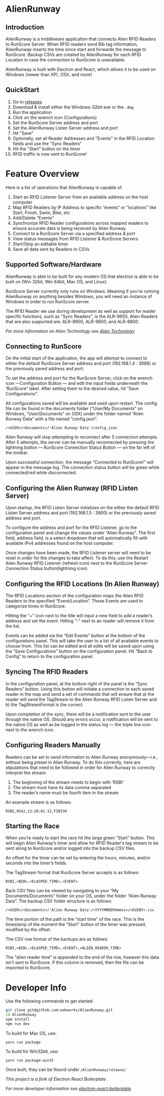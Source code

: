 # AlienRunway

## Introduction

AlienRunway is a middleware application that connects Alien RFID Readers to RunScore Server. When RFID readers send Bib tag information, AlienRunway inserts the time since start and forwards the message to RunScore. Backup CSVs are created by AlienRunway for each RFID Location in case the connection to RunScore is unavailable. 

AlienRunway is built with Electron and React, which allows it to be used on Windows (newer than XP), OSX, and more!
## QuickStart

1. Go to [releases](https://github.com/oakworks/AlienRunway/releases) 
1. Download & install either the Windows-32bit exe or the `.dmg`
1. Run the application
1. Click on the wrench icon (Configurations)
1. Set the RunScore Server address and port
1. Set the AlienRunway Listen Server address and port
1. Hit "Save"
1. Optionally, set all Reader Addresses and "Events" in the RFID Location fields and use the "Sync Readers"
1. Hit the "Start" button on the timer
1. RFID traffic is now sent to RunScore!

# Feature Overview

Here is a list of operations that AlienRunway is capable of.

1. Start an RFID Listener Server from an available address on the host computer
1. Map RFID Readers by IP Address to specific “events” or “locations” like Start, Finish, Swim, Bike, etc
1. Add/Delete “Events”
1. Synchronize RFID Reader configurations across mapped readers to ensure accurate data is being received by Alien Runway
1. Connect to a RunScore Server via a specified address & port
1. View status messages from RFID Listener & RunScore Servers
1. Start/Stop an editable timer
1. Save all data sent by Readers to CSVs

## Supported Software/Hardware

AlienRunway is able to be built for any modern OS that electron is able to be built on (Win 32bit, Win 64bit, Mac OS, and Linux).

RunScore Server currently only runs on Windows. Meaning if you're running AlienRunway on anything besides Windows, you will need an instance of Windows in order to run RunScore server.

The RFID Reader we use during development as well as support for reader specific functions, such as "Sync Readers", is the ALR-9650. Alien Readers that are also supported are: ALR-9900, ALR-9800, and ALR-8800.

*For more information on Alien Technology see [Alien Technology](http://www.alientechnology.com/)*

## Connecting to RunScore

On the initial start of the application, the app will attempt to connect to either the default RunScore Server address and port (192.168.1.4 : 3988) or the previously saved address and port.

To set the address and port for the RunScore Server, click on the wrench icon —Configuration Button — and edit the input fields underneath the ‘RunScore” label. After setting them to the desired value, hit “Save Configurations”.

All configurations saved will be available and used upon restart. The config file can be found in the documents folder (“User/My Documents” on Windows, “User/Documents” on OSX) under the folder named “Alien Runway Data” with a file named “config.json”.

```
/<USER>/<Documents>/'Alien Runway Data'/config.json
```

Alien Runway will stop attempting to reconnect after 5 connection attempts. After 5 attempts, the server can be manually reconnected by pressing the lightning button — RunScore Connection Status Button — on the far left of the toolbar. 

Upon successful connection, the message “Connected to RunScore!” will appear in the message log. The connection status button will be green while connected/red while disconnected.


## Configuring the Alien Runway (RFID Listen Server)

Upon startup, the RFID Listen Server initializes on the either the default RFID Listen Server address and port (192.168.1.5 : 3900) or the previously saved address and port.

To configure the address and port for the RFID Listener, go to the configuration panel and change the values under “Alien Runway”. The first field, address field, is a select dropdown that will automatically fill with available iPv4 addresses found on the host computer.

Once changes have been made, the RFID Listener server will need to be reset in order for the changes to take affect. To do this, use the Restart Alien Runway RFID Listener (refresh icon) next to the RunScore Server Connection Status button(lightning icon). 

## Configuring the RFID Locations (In Alien Runway)

The RFID Locations section of the configuration maps the Alien RFID Readers to the specified “Event/Location”. These Events are used to categorize times in RunScore.

Hitting the “+” icon next to the title will input a new field to add a reader’s address and set the event. Hitting “-” next to an reader will remove it from the list.

Events can be added via the “Edit Events” button at the bottom of the configurations panel. This will take the user to a list of all available events to choose from. This list can be edited and all edits will be saved upon using the “Save Configurations” button on the configuration panel. Hit “Back to Config” to return to the configuration panel.

## Syncing The RFID Readers

In the configuration panel, at the bottom right of the panel is the “Sync Readers” button. Using this button will initiate a connection to each saved reader in the map and send a set of commands that will ensure that a) the reader will send the TagStream to the Alien Runway RFID Listen Server and b) the TagStreamFormat is the correct. 

Upon completion of the sync, there will be a notification sent to the user through the native OS. Should any errors occur, a notification will be sent to the native OS as well as be logged in the status log — the triple line icon next to the wrench icon.

## Configuring Readers Manually

Readers can be set to send information to Alien Runway anonymously—i.e., without being preset in Alien Runway. To do this correctly, here are stipulations that need to be followed in order for Alien Runway to correctly interpret the stream:


1. The beginning of the stream needs to begin with ‘RSBI’
2. The stream must have its data comma separated
3. The reader’s name must be fourth item in the stream

An example stream is as follows:

```
RSBI,0542,13:20:02.12,FINISH
```

## Starting the Race

When you’re ready to start the race hit the large green “Start” button. This will begin Alien Runway’s timer and allow for RFID Reader’s tag stream to be sent along to RunScore and/or logged into the backup CSV files.

An offset for the timer can be set by entering the hours, minutes, and/or seconds into the timer’s fields.

The TagStream format that RunScore Server accepts is as follows:

```
RSBI,<BIB>,<ELASPED_TIME>,<EVENT> 
```

Back CSV files can be viewed by navigating to your “My Documents/Documents” folder on your OS, under the folder “Alien Runway Data”. The backup CSV folder structure is as follows:

```
/<USER>/<Documents>/'Alien Runway Data'/<YYYYMMDDhhmmss>/<EVENT>.csv
```

The time portion of the path is the “start time” of the race. This is the timestamp of the moment the “Start” button of the timer was pressed, modified by the offset.

The CSV row format of the backups are as follows:


```
RSBI,<BIB>,<ELASPED_TIME>,<EVENT>,<ALIEN_READER_TIME>
```

The “alien reader time” is appended to the end of the row, however this data isn’t sent to RunScore. If this column is removed, then the file can be imported to RunScore.

# Developer Info

Use the following commands to get started:

```bash
git clone git@github.com:oakworks/AlienRunway.git
cd AlienRunway
npm install
npm run dev
```

To build for Mac OS, use:

```
yarn run package
```

To build for Win32bit, use:

```
yarn run package-win32
```

Once built, they can be fiound under `/AlienRunway/release/`

*This project is a fork of Electron React Boilerplate.*

*For more developer information see [electron-react-boilerplate](https://github.com/chentsulin/electron-react-boilerplate)*
